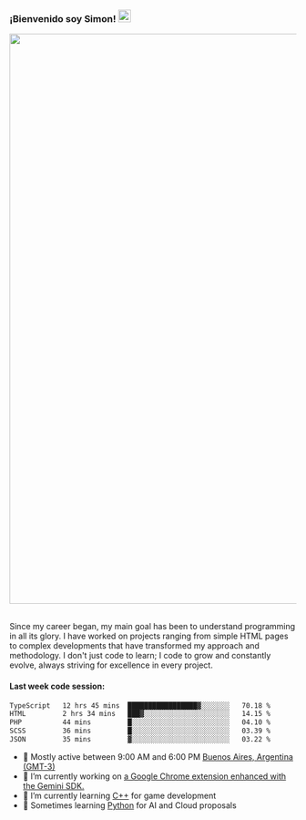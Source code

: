 <h3 align="flex-start"><b>¡Bienvenido soy Simon!&nbsp;</b><img src="https://media.giphy.com/media/hvRJCLFzcasrR4ia7z/giphy.gif" width="22"></h3>

<section>
  <img src="https://raw.githubusercontent.com/saadeghi/saadeghi/master/dino.gif" width="1000">
</section>

<br>
<p>Since my career began, my main goal has been to understand programming in all its glory. I have worked on projects ranging from simple HTML pages to complex developments that have transformed my approach and methodology. I don't just code to learn; I code to grow and constantly evolve, always striving for excellence in every project.</p>

<h4><b>Last week code session: </b></h4>

<!--START_SECTION:waka-->

```txt
TypeScript   12 hrs 45 mins  █████████████████▓░░░░░░░   70.18 %
HTML         2 hrs 34 mins   ███▓░░░░░░░░░░░░░░░░░░░░░   14.15 %
PHP          44 mins         █░░░░░░░░░░░░░░░░░░░░░░░░   04.10 %
SCSS         36 mins         █░░░░░░░░░░░░░░░░░░░░░░░░   03.39 %
JSON         35 mins         ▓░░░░░░░░░░░░░░░░░░░░░░░░   03.22 %
```

<!--END_SECTION:waka-->

- 🚩 Mostly active between 9:00 AM and 6:00 PM <a href=https://onlinealarmkur.com/world/es>Buenos Aires, Argentina (GMT-3)</a>
- 👷 I’m currently working on <a href=https://github.com/snapverse/gemini-snippet-monorepo>a Google Chrome extension enhanced with the Gemini SDK.</a>
- 👴 I’m currently learning <a href=https://images3.memedroid.com/images/UPLOADED755/65f2bce6734f6.webp>C++</a> for game development
- 🐍 Sometimes learning <a href=https://qph.cf2.quoracdn.net/main-qimg-4472b6229cb75bf66ab531f3ebd4f975-lq>Python</a> for AI and Cloud proposals
